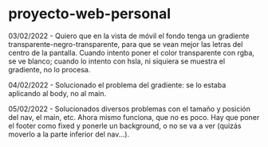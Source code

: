 # proyecto-web-personal

03/02/2022 - Quiero que en la vista de móvil el fondo tenga un gradiente transparente-negro-transparente, para que se vean mejor las letras del centro de la pantalla. Cuando intento poner el color transparente con rgba, se ve blanco; cuando lo intento con hsla, ni siquiera se muestra el gradiente, no lo procesa.

04/02/2022 - Solucionado el problema del gradiente: se lo estaba aplicando al body, no al main.

05/02/2022 - Solucionados diversos problemas con el tamaño y posición del nav, el main, etc. Ahora mismo funciona, que no es poco.
Hay que poner el footer como fixed y ponerle un background, o no se va a ver (quizás moverlo a la parte inferior del nav...).
